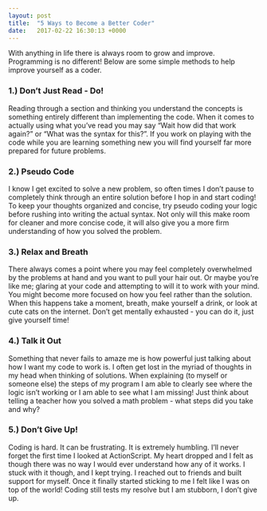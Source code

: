 ```yaml
---
layout: post
title:  "5 Ways to Become a Better Coder"
date:   2017-02-22 16:30:13 +0000
---
```



With anything in life there is always room to grow and improve. Programming is no different! Below are some simple methods to help improve yourself as a coder.

### 1.) Don’t Just Read - Do!

Reading through a section and thinking you understand the concepts is something entirely different than implementing the code. When it comes to actually using what you’ve read you may say “Wait how did that work again?” or “What was the syntax for this?”. If you work on playing with the code while you are learning something new you will find yourself far more prepared for future problems.

### 2.) Pseudo Code

I know I get excited to solve a new problem, so often times I don’t pause to completely think through an entire solution before I hop in and start coding! To keep your thoughts organized and concise, try pseudo coding your logic before rushing into writing the actual syntax. Not only will this make room for cleaner and more concise code, it will also give you a more firm understanding of how you solved the problem.

### 3.) Relax and Breath

There always comes a point where you may feel completely overwhelmed by the problems at hand and you want to pull your hair out. Or maybe you’re like me; glaring at your code and attempting to will it to work with your mind. You might become more focused on how you feel rather than the solution. When this happens take a moment, breath, make yourself a drink, or look at cute cats on the internet. Don’t get mentally exhausted - you can do it, just give yourself time!

### 4.) Talk it Out

Something that never fails to amaze me is how powerful just talking about how I want my code to work is. I often get lost in the myriad of thoughts in my head when thinking of solutions. When explaining (to myself or someone else) the steps of my program I am able to clearly see where the logic isn’t working or I am able to see what I am missing! Just think about telling a teacher how you solved a math problem - what steps did you take and why? 

### 5.) Don’t Give Up!

Coding is hard. It can be frustrating. It is extremely humbling. I’ll never forget the first time I looked at ActionScript. My heart dropped and I felt as though there was no way I would ever understand how any of it works. I stuck with it though, and I kept trying. I reached out to friends and built support for myself. Once it finally started sticking to me I felt like I was on top of the world! Coding still tests my resolve but I am stubborn, I don’t give up. 
